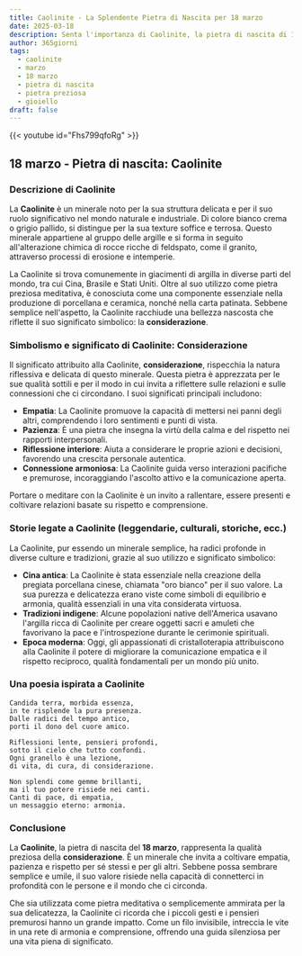 ```yaml
---
title: Caolinite - La Splendente Pietra di Nascita per 18 marzo
date: 2025-03-18
description: Senta l'importanza di Caolinite, la pietra di nascita di 18 marzo che simboleggia Considerazione. Lasci che la sua bellezza e il suo significato illuminino la sua giornata.
author: 365giorni
tags:
  - caolinite
  - marzo
  - 18 marzo
  - pietra di nascita
  - pietra preziosa
  - gioiello
draft: false
---
```


{{< youtube id="Fhs799qfoRg" >}}

## 18 marzo - Pietra di nascita: Caolinite

### Descrizione di Caolinite

La **Caolinite** è un minerale noto per la sua struttura delicata e per il suo ruolo significativo nel mondo naturale e industriale. Di colore bianco crema o grigio pallido, si distingue per la sua texture soffice e terrosa. Questo minerale appartiene al gruppo delle argille e si forma in seguito all'alterazione chimica di rocce ricche di feldspato, come il granito, attraverso processi di erosione e intemperie.

La Caolinite si trova comunemente in giacimenti di argilla in diverse parti del mondo, tra cui Cina, Brasile e Stati Uniti. Oltre al suo utilizzo come pietra preziosa meditativa, è conosciuta come una componente essenziale nella produzione di porcellana e ceramica, nonché nella carta patinata. Sebbene semplice nell'aspetto, la Caolinite racchiude una bellezza nascosta che riflette il suo significato simbolico: la **considerazione**.

### Simbolismo e significato di Caolinite: Considerazione

Il significato attribuito alla Caolinite, **considerazione**, rispecchia la natura riflessiva e delicata di questo minerale. Questa pietra è apprezzata per le sue qualità sottili e per il modo in cui invita a riflettere sulle relazioni e sulle connessioni che ci circondano. I suoi significati principali includono:

- **Empatia**: La Caolinite promuove la capacità di mettersi nei panni degli altri, comprendendo i loro sentimenti e punti di vista.
- **Pazienza**: È una pietra che insegna la virtù della calma e del rispetto nei rapporti interpersonali.
- **Riflessione interiore**: Aiuta a considerare le proprie azioni e decisioni, favorendo una crescita personale autentica.
- **Connessione armoniosa**: La Caolinite guida verso interazioni pacifiche e premurose, incoraggiando l'ascolto attivo e la comunicazione aperta.

Portare o meditare con la Caolinite è un invito a rallentare, essere presenti e coltivare relazioni basate su rispetto e comprensione.

### Storie legate a Caolinite (leggendarie, culturali, storiche, ecc.)

La Caolinite, pur essendo un minerale semplice, ha radici profonde in diverse culture e tradizioni, grazie al suo utilizzo e significato simbolico:

- **Cina antica**: La Caolinite è stata essenziale nella creazione della pregiata porcellana cinese, chiamata "oro bianco" per il suo valore. La sua purezza e delicatezza erano viste come simboli di equilibrio e armonia, qualità essenziali in una vita considerata virtuosa.
- **Tradizioni indigene**: Alcune popolazioni native dell'America usavano l'argilla ricca di Caolinite per creare oggetti sacri e amuleti che favorivano la pace e l'introspezione durante le cerimonie spirituali.
- **Epoca moderna**: Oggi, gli appassionati di cristalloterapia attribuiscono alla Caolinite il potere di migliorare la comunicazione empatica e il rispetto reciproco, qualità fondamentali per un mondo più unito.

### Una poesia ispirata a Caolinite

```
Candida terra, morbida essenza,  
in te risplende la pura presenza.  
Dalle radici del tempo antico,  
porti il dono del cuore amico.

Riflessioni lente, pensieri profondi,  
sotto il cielo che tutto confondi.  
Ogni granello è una lezione,  
di vita, di cura, di considerazione.

Non splendi come gemme brillanti,  
ma il tuo potere risiede nei canti.  
Canti di pace, di empatia,  
un messaggio eterno: armonia.
```

### Conclusione

La **Caolinite**, la pietra di nascita del **18 marzo**, rappresenta la qualità preziosa della **considerazione**. È un minerale che invita a coltivare empatia, pazienza e rispetto per sé stessi e per gli altri. Sebbene possa sembrare semplice e umile, il suo valore risiede nella capacità di connetterci in profondità con le persone e il mondo che ci circonda.

Che sia utilizzata come pietra meditativa o semplicemente ammirata per la sua delicatezza, la Caolinite ci ricorda che i piccoli gesti e i pensieri premurosi hanno un grande impatto. Come un filo invisibile, intreccia le vite in una rete di armonia e comprensione, offrendo una guida silenziosa per una vita piena di significato.